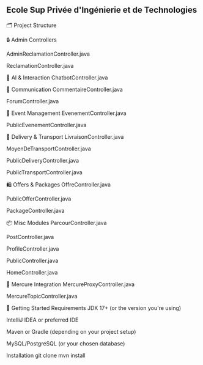 ## Ecole Sup Privée d'Ingénierie et de Technologies


🗂 Project Structure


🔒 Admin Controllers

AdminReclamationController.java

ReclamationController.java

🧠 AI & Interaction
ChatbotController.java

💬 Communication
CommentaireController.java

ForumController.java

📅 Event Management
EvenementController.java

PublicEvenementController.java

🚚 Delivery & Transport
LivraisonController.java

MoyenDeTransportController.java

PublicDeliveryController.java

PublicTransportController.java

🛍 Offers & Packages
OffreController.java

PublicOfferController.java

PackageController.java

📦 Misc Modules
ParcourController.java

PostController.java

ProfileController.java

PublicController.java

HomeController.java

🔁 Mercure Integration
MercureProxyController.java

MercureTopicController.java

🚀 Getting Started
Requirements
JDK 17+ (or the version you're using)

IntelliJ IDEA or preferred IDE

Maven or Gradle (depending on your project setup)

MySQL/PostgreSQL (or your chosen database)


Installation
git clone <repo-url>
mvn install
